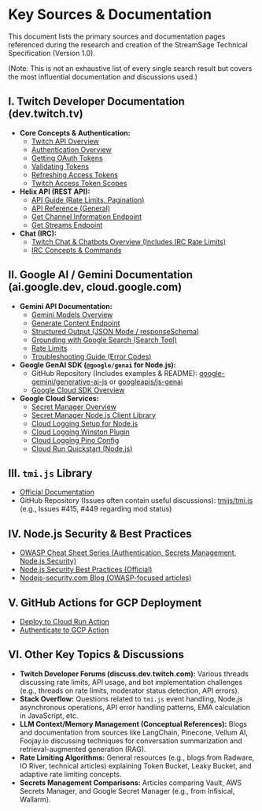 # Key Sources & Documentation

This document lists the primary sources and documentation pages referenced during the research and creation of the StreamSage Technical Specification (Version 1.0).

(Note: This is not an exhaustive list of every single search result but covers the most influential documentation and discussions used.)

## I. Twitch Developer Documentation (dev.twitch.tv)

*   **Core Concepts & Authentication:**
    *   [Twitch API Overview](https://dev.twitch.tv/docs/api/)
    *   [Authentication Overview](https://dev.twitch.tv/docs/authentication/)
    *   [Getting OAuth Tokens](https://dev.twitch.tv/docs/authentication/getting-tokens-oauth/)
    *   [Validating Tokens](https://dev.twitch.tv/docs/authentication/validate-tokens/)
    *   [Refreshing Access Tokens](https://dev.twitch.tv/docs/authentication/refresh-tokens/)
    *   [Twitch Access Token Scopes](https://dev.twitch.tv/docs/authentication/scopes/)
*   **Helix API (REST API):**
    *   [API Guide (Rate Limits, Pagination)](https://dev.twitch.tv/docs/api/guide/)
    *   [API Reference (General)](https://dev.twitch.tv/docs/api/reference/)
    *   [Get Channel Information Endpoint](https://dev.twitch.tv/docs/api/reference/#get-channel-information)
    *   [Get Streams Endpoint](https://dev.twitch.tv/docs/api/reference/#get-streams)
*   **Chat (IRC):**
    *   [Twitch Chat & Chatbots Overview (Includes IRC Rate Limits)](https://dev.twitch.tv/docs/chat/)
    *   [IRC Concepts & Commands](https://dev.twitch.tv/docs/chat/irc/)

## II. Google AI / Gemini Documentation (ai.google.dev, cloud.google.com)

*   **Gemini API Documentation:**
    *   [Gemini Models Overview](https://ai.google.dev/gemini-api/docs/models)
    *   [Generate Content Endpoint](https://ai.google.dev/api/generate-content)
    *   [Structured Output (JSON Mode / responseSchema)](https://ai.google.dev/gemini-api/docs/structured-output)
    *   [Grounding with Google Search (Search Tool)](https://ai.google.dev/gemini-api/docs/grounding)
    *   [Rate Limits](https://ai.google.dev/gemini-api/docs/rate-limits)
    *   [Troubleshooting Guide (Error Codes)](https://ai.google.dev/gemini-api/docs/troubleshooting)
*   **Google GenAI SDK (`@google/genai` for Node.js):**
    *   GitHub Repository (Includes examples & README): [google-gemini/generative-ai-js](https://github.com/google-gemini/generative-ai-js) or [googleapis/js-genai](https://github.com/googleapis/js-genai)
    *   [Google Cloud SDK Overview](https://cloud.google.com/vertex-ai/generative-ai/docs/sdks/overview)
*   **Google Cloud Services:**
    *   [Secret Manager Overview](https://cloud.google.com/security/products/secret-manager)
    *   [Secret Manager Node.js Client Library](https://cloud.google.com/nodejs/docs/reference/secret-manager/latest)
    *   [Cloud Logging Setup for Node.js](https://cloud.google.com/logging/docs/setup/nodejs)
    *   [Cloud Logging Winston Plugin](https://cloud.google.com/nodejs/docs/reference/logging-winston/latest)
    *   [Cloud Logging Pino Config](https://googlecloudplatform.github.io/cloud-solutions/pino-logging-gcp-config/)
    *   [Cloud Run Quickstart (Node.js)](https://cloud.google.com/run/docs/quickstarts/build-and-deploy/deploy-nodejs-service)

## III. `tmi.js` Library

*   [Official Documentation](https://tmijs.com/)
*   GitHub Repository (Issues often contain useful discussions): [tmijs/tmi.js](https://github.com/tmijs/tmi.js) (e.g., Issues #415, #449 regarding mod status)

## IV. Node.js Security & Best Practices

*   [OWASP Cheat Sheet Series (Authentication, Secrets Management, Node.js Security)](https://cheatsheetseries.owasp.org/)
*   [Node.js Security Best Practices (Official)](https://nodejs.org/en/learn/getting-started/security-best-practices)
*   [Nodejs-security.com Blog (OWASP-focused articles)](https://www.nodejs-security.com/blog/)

## V. GitHub Actions for GCP Deployment

*   [Deploy to Cloud Run Action](https://github.com/google-github-actions/deploy-cloudrun)
*   [Authenticate to GCP Action](https://github.com/google-github-actions/auth)

## VI. Other Key Topics & Discussions

*   **Twitch Developer Forums (discuss.dev.twitch.com):** Various threads discussing rate limits, API usage, and bot implementation challenges (e.g., threads on rate limits, moderator status detection, API errors).
*   **Stack Overflow:** Questions related to `tmi.js` event handling, Node.js asynchronous operations, API error handling patterns, EMA calculation in JavaScript, etc.
*   **LLM Context/Memory Management (Conceptual References):** Blogs and documentation from sources like LangChain, Pinecone, Vellum AI, Foojay.io discussing techniques for conversation summarization and retrieval-augmented generation (RAG).
*   **Rate Limiting Algorithms:** General resources (e.g., blogs from Radware, IO River, technical articles) explaining Token Bucket, Leaky Bucket, and adaptive rate limiting concepts.
*   **Secrets Management Comparisons:** Articles comparing Vault, AWS Secrets Manager, and Google Secret Manager (e.g., from Infisical, Wallarm).


